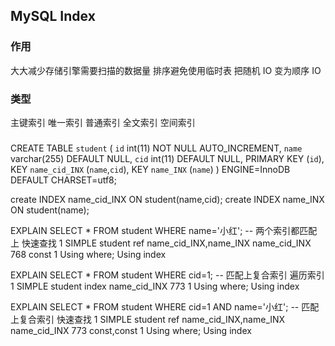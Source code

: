 ## MySQL Index

### 作用
大大减少存储引擎需要扫描的数据量
排序避免使用临时表
把随机 IO 变为顺序 IO

### 类型
主键索引
唯一索引
普通索引
全文索引
空间索引

### 
CREATE TABLE `student` (
  `id` int(11) NOT NULL AUTO_INCREMENT,
  `name` varchar(255) DEFAULT NULL,
  `cid` int(11) DEFAULT NULL,
  PRIMARY KEY (`id`),
  KEY `name_cid_INX` (`name`,`cid`),
  KEY `name_INX` (`name`)
) ENGINE=InnoDB DEFAULT CHARSET=utf8;

create INDEX name_cid_INX ON student(name,cid);
create INDEX name_INX ON student(name);

EXPLAIN SELECT * FROM student WHERE name='小红'; -- 两个索引都匹配上 快速查找
1	SIMPLE	student	ref	name_cid_INX,name_INX	name_cid_INX	768	const	1	Using where; Using index

EXPLAIN SELECT * FROM student WHERE cid=1; -- 匹配上复合索引 遍历索引
1	SIMPLE	student	index		name_cid_INX	773		1	Using where; Using index

EXPLAIN SELECT * FROM student WHERE cid=1 AND name='小红'; -- 匹配上复合索引 快速查找
1	SIMPLE	student	ref	name_cid_INX,name_INX	name_cid_INX	773	const,const	1	Using where; Using index